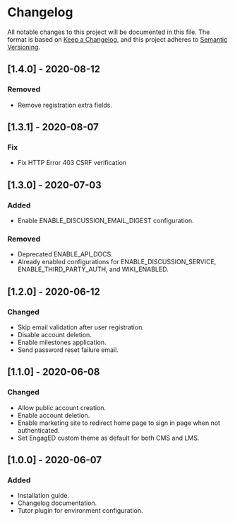 # Changelog
All notable changes to this project will be documented in this file.
The format is based on [Keep a Changelog](https://keepachangelog.com/en/1.0.0/), and this project adheres to [Semantic Versioning](https://semver.org/spec/v2.0.0.html).

## [1.4.0] - 2020-08-12
### Removed
- Remove registration extra fields.

## [1.3.1] - 2020-08-07
### Fix
- Fix HTTP Error 403 CSRF verification

## [1.3.0] - 2020-07-03
### Added
- Enable ENABLE_DISCUSSION_EMAIL_DIGEST configuration.
### Removed
- Deprecated ENABLE_API_DOCS.
- Already enabled configurations for ENABLE_DISCUSSION_SERVICE, ENABLE_THIRD_PARTY_AUTH, and WIKI_ENABLED.

## [1.2.0] - 2020-06-12
### Changed
- Skip email validation after user registration.
- Disable account deletion.
- Enable milestones application.
- Send password reset failure email.

## [1.1.0] - 2020-06-08
### Changed
- Allow public account creation.
- Enable account deletion.
- Enable marketing site to redirect home page to sign in page when not authenticated.
- Set EngagED custom theme as default for both CMS and LMS.

## [1.0.0] - 2020-06-07
### Added
- Installation guide.
- Changelog documentation.
- Tutor plugin for environment configuration.
